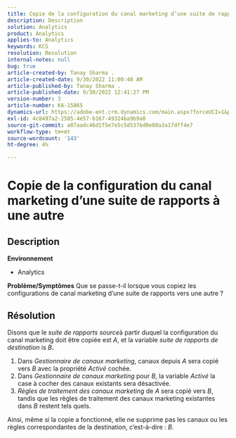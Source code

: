```yaml
---
title: Copie de la configuration du canal marketing d’une suite de rapports à une autre
description: Description
solution: Analytics
product: Analytics
applies-to: Analytics
keywords: KCS
resolution: Resolution
internal-notes: null
bug: true
article-created-by: Tanay Sharma .
article-created-date: 9/30/2022 11:00:48 AM
article-published-by: Tanay Sharma .
article-published-date: 9/30/2022 12:41:27 PM
version-number: 3
article-number: KA-15865
dynamics-url: https://adobe-ent.crm.dynamics.com/main.aspx?forceUCI=1&pagetype=entityrecord&etn=knowledgearticle&id=1c0d961e-af40-ed11-9db1-0022480868ff
exl-id: 4c8497a2-2585-4e57-b167-49324ba9b9a0
source-git-commit: a87aadc46d1f5e7e5c5d537bd0e88a3a17dff4e7
workflow-type: tm+mt
source-wordcount: '143'
ht-degree: 4%

---
```


# Copie de la configuration du canal marketing d’une suite de rapports à une autre

## Description

<b>Environnement</b>
- Analytics



<b>Problème/Symptômes</b>
Que se passe-t-il lorsque vous copiez les configurations de canal marketing d’une suite de rapports vers une autre ?


## Résolution


Disons que le *suite de rapports source*&#x200B;à partir duquel la configuration du canal marketing doit être copiée est *A*, et la variable *suite de rapports de destination* is *B<b>*.</b>

1. Dans *Gestionnaire de canaux marketing*, canaux depuis *A* sera copié vers *B* avec la propriété *Activé* cochée.
2. Dans *Gestionnaire de canaux marketing* pour *B*, la variable *Activé* la case à cocher des canaux existants sera désactivée.
3. *Règles de traitement des canaux marketing* de *A* sera copié vers *B*, tandis que les règles de traitement des canaux marketing existantes dans *B* restent tels quels.


Ainsi, même si la copie a fonctionné, elle ne supprime pas les canaux ou les règles correspondantes de la destination, c’est-à-dire : *B*.

